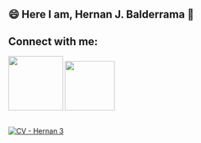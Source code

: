 ## 😄 Here I am, Hernan J. Balderrama 👋

## Connect with me:
<div style="display: inline_block">
  <a href="https://www.linkedin.com/in/javier-hernan-balderrama/" target="_blank"><img src="https://img.shields.io/badge/-LinkedIn-%230077B5?style=for the-badge&logo=linkedin&logoColor=white" target="_blank" width="110"></a>
  <a href="https://github.com/HernanJBalderrama"><img src="https://img.shields.io/badge/GitHub-100000?style=for-the-badge&logo=github&logoColor=white" target="_blank" width="100"</a>
</div>
  
##
![CV - Hernan 3](https://user-images.githubusercontent.com/99737747/179781842-108cd236-7093-4813-975f-0ef32fef7856.png)
